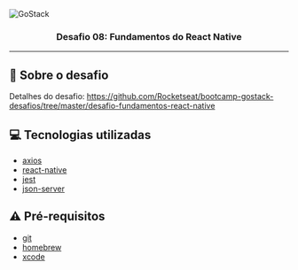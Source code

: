 <img alt="GoStack" src="https://storage.googleapis.com/golden-wind/bootcamp-gostack/header-desafios.png" />

<h3 align="center">
  Desafio 08: Fundamentos do React Native
</h3>

---

## :rocket: Sobre o desafio

Detalhes do desafio: https://github.com/Rocketseat/bootcamp-gostack-desafios/tree/master/desafio-fundamentos-react-native

## :computer: Tecnologias utilizadas

- [axios](https://www.npmjs.com/package/axios)
- [react-native](https://reactnative.dev/)
- [jest](https://jestjs.io/docs/en/getting-started.html)
- [json-server](https://www.npmjs.com/package/json-server)

## :warning: Pré-requisitos

- [git](https://git-scm.com/)
- [homebrew](https://brew.sh/index_pt-br)
- [xcode](https://developer.apple.com/xcode/)

